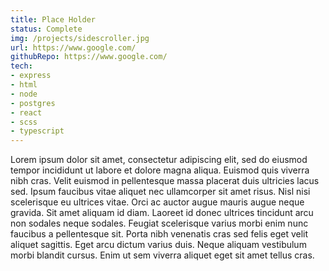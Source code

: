 ```yaml
---
title: Place Holder
status: Complete
img: /projects/sidescroller.jpg
url: https://www.google.com/
githubRepo: https://www.google.com/
tech:
- express
- html
- node
- postgres
- react
- scss
- typescript
---
```

Lorem ipsum dolor sit amet, consectetur adipiscing elit, sed do eiusmod tempor incididunt ut labore et dolore magna aliqua. Euismod quis viverra nibh cras. Velit euismod in pellentesque massa placerat duis ultricies lacus sed. Ipsum faucibus vitae aliquet nec ullamcorper sit amet risus. Nisl nisi scelerisque eu ultrices vitae. Orci ac auctor augue mauris augue neque gravida. Sit amet aliquam id diam. Laoreet id donec ultrices tincidunt arcu non sodales neque sodales. Feugiat scelerisque varius morbi enim nunc faucibus a pellentesque sit. Porta nibh venenatis cras sed felis eget velit aliquet sagittis. Eget arcu dictum varius duis. Neque aliquam vestibulum morbi blandit cursus. Enim ut sem viverra aliquet eget sit amet tellus cras.